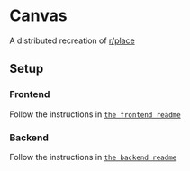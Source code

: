 # Canvas

A distributed recreation of [r/place](https://en.wikipedia.org/wiki/R/place)

## Setup

### Frontend
Follow the instructions in [`the frontend readme`](frontend/README)

### Backend
Follow the instructions in [`the backend readme`](backend/README)